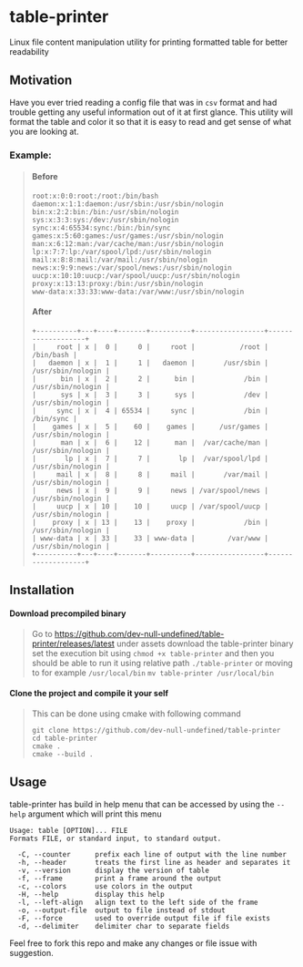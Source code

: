 # table-printer
Linux file content manipulation utility for printing formatted table for better readability

## Motivation

Have you ever tried reading a config file that was in `csv` format and had trouble getting any useful information out of
it at first glance. This utility will format the table and color it so that it is easy to read and get sense of what you
are looking at.

### Example:
> #### Before
> ```
> root:x:0:0:root:/root:/bin/bash
> daemon:x:1:1:daemon:/usr/sbin:/usr/sbin/nologin
> bin:x:2:2:bin:/bin:/usr/sbin/nologin
> sys:x:3:3:sys:/dev:/usr/sbin/nologin
> sync:x:4:65534:sync:/bin:/bin/sync
> games:x:5:60:games:/usr/games:/usr/sbin/nologin
> man:x:6:12:man:/var/cache/man:/usr/sbin/nologin
> lp:x:7:7:lp:/var/spool/lpd:/usr/sbin/nologin
> mail:x:8:8:mail:/var/mail:/usr/sbin/nologin
> news:x:9:9:news:/var/spool/news:/usr/sbin/nologin
> uucp:x:10:10:uucp:/var/spool/uucp:/usr/sbin/nologin
> proxy:x:13:13:proxy:/bin:/usr/sbin/nologin
> www-data:x:33:33:www-data:/var/www:/usr/sbin/nologin
> ```
> #### After
> ```
> +----------+---+----+-------+----------+-----------------+-------------------+
> |     root | x |  0 |     0 |     root |           /root |         /bin/bash |
> |   daemon | x |  1 |     1 |   daemon |       /usr/sbin | /usr/sbin/nologin |
> |      bin | x |  2 |     2 |      bin |            /bin | /usr/sbin/nologin |
> |      sys | x |  3 |     3 |      sys |            /dev | /usr/sbin/nologin |
> |     sync | x |  4 | 65534 |     sync |            /bin |         /bin/sync |
> |    games | x |  5 |    60 |    games |      /usr/games | /usr/sbin/nologin |
> |      man | x |  6 |    12 |      man |  /var/cache/man | /usr/sbin/nologin |
> |       lp | x |  7 |     7 |       lp |  /var/spool/lpd | /usr/sbin/nologin |
> |     mail | x |  8 |     8 |     mail |       /var/mail | /usr/sbin/nologin |
> |     news | x |  9 |     9 |     news | /var/spool/news | /usr/sbin/nologin |
> |     uucp | x | 10 |    10 |     uucp | /var/spool/uucp | /usr/sbin/nologin |
> |    proxy | x | 13 |    13 |    proxy |            /bin | /usr/sbin/nologin |
> | www-data | x | 33 |    33 | www-data |        /var/www | /usr/sbin/nologin |
> +----------+---+----+-------+----------+-----------------+-------------------+
> ```

## Installation

#### Download precompiled binary

> Go to https://github.com/dev-null-undefined/table-printer/releases/latest
> under assets download the table-printer binary
> set the execution bit using `chmod +x table-printer`
> and then you should be able to run it using relative path `./table-printer` or moving to for example `/usr/local/bin`
> `mv table-printer /usr/local/bin`

#### Clone the project and compile it your self

> This can be done using cmake with following command
> ```shell
> git clone https://github.com/dev-null-undefined/table-printer
> cd table-printer
> cmake .
> cmake --build .
> ```

## Usage

table-printer has build in help menu that can be accessed by using the `--help` argument which will print this menu

```
Usage: table [OPTION]... FILE
Formats FILE, or standard input, to standard output.

  -C, --counter      prefix each line of output with the line number
  -h, --header       treats the first line as header and separates it
  -v, --version      display the version of table
  -f, --frame        print a frame around the output
  -c, --colors       use colors in the output
  -H, --help         display this help
  -l, --left-align   align text to the left side of the frame
  -o, --output-file  output to file instead of stdout
  -F, --force        used to override output file if file exists
  -d, --delimiter    delimiter char to separate fields
```

Feel free to fork this repo and make any changes or file issue with suggestion.
